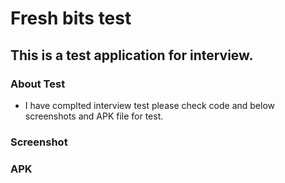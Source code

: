 <h1> Fresh bits test </h1>
<h2> This is a test application for interview. </h2>

<h3> About Test </h3>

- I have complted interview test please check code and below screenshots and APK file for test.

<h3> Screenshot </h3>


<h3> APK </h3>
